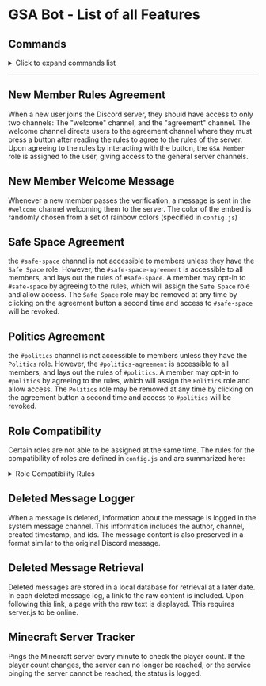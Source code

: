 # GSA Bot - List of all Features

## Commands

<details>
<summary>Click to expand commands list</summary>

### /color

**`set [hex]` subcommand**

Sets the users role color to the specified hex
- Hex must be in the form #XXXXXX, using only characters [0-9, a-f]
    - the # is optional
    - characters may be uppercase or lowercase
- If the user does not have a color role, a new one is created and positioned so that it displays as the user color
- Color roles are named in the format "`name`'s Color", where name is the users server nickname if one exists, global display name otherwise if one exists, or username if the user has neither a server nickname or display name.
    - Whenever a user runs /color set, the name of their color role is updated to use their most current nickname

**`view` subcommand**

Displays the user's current role color and hex, if one exists. If the user does not have a role color, they will be prompted to set it with /color set. 

**`remove` subcommand**

Removes and deletes the user's current role color, if one exists. If the user does not have a role color, they will be prompted to set it with /color set. A new color can be set at any time with /color set.

### /repair
Creates and repairs important server resources

**`roles` subcommand**
- creates and repairs server roles
- role data specified in config
- Roles included:       
    > `GSA President`, `GSA Technology Manager`, `GSA Vice President`, `GSA Treasurer`, `GSA Secretary`, `Eboard`, `GSA Member`, `She/Her`, `She/They`, `She/He`, `She/He/They`, `She/They/He`, `He/Him`, `He/They`, `He/She`, `He/She/They`, `He/They/She`, `They/Them`, `They/She`, `They/He`, `They/She/He`, `They/He/She`, `Any Pronouns`, `Neopronouns`, `Straight`, `Questioning`, `Queer`, `Lesbian`, `Gay`, `Bisexual`, `Pansexual`, `Asexual`, `Aromantic`, `Year 1`, `Year 2`, `Year 3`, `Year 4+`, `Alumni`, `Graduate Student`, `Announcements`, `Safe Space`, `Politics`, `Minecraft` 

### /send
Sends embed-formatted informational/functional server messages

**`agreement [channel]` subcommand**
- Sends the server agreement messages in the specified channel

**`roles [channel]` subcommand**
- Sends the user role messages in the specified channel

**`rules [channel]` subcommand**
- Sends the rules message in the specified channel

**`welcome [channel]` subcommand**
- Sends the initial server welcome message in the specified channel

**`politics [channel]` subcommand**
- Sends the politics rules/agreement messages in the specified channel

**`safe_space [channel]` subcommand**
- Sends the safe space rules/agreement messages in the specified channel

**`vc [channel]` subcommand**
- Sends the vc instruction information in the specified channel

</details>

---

## New Member Rules Agreement
When a new user joins the Discord server, they should have access to only two channels: The "welcome" channel, and the "agreement" channel. The welcome channel directs users to the agreement channel where they must press a button after reading the rules to agree to the rules of the server. Upon agreeing to the rules by interacting with the button, the `GSA Member` role is assigned to the user, giving access to the general server channels.

## New Member Welcome Message
Whenever a new member passes the verification, a message is sent in the `#welcome` channel welcoming them to the server. The color of the embed is randomly chosen from a set of rainbow colors (specified in `config.js`)

## Safe Space Agreement
the `#safe-space` channel is not accessible to members unless they have the `Safe Space` role. However, the `#safe-space-agreement` is accessible to all members, and lays out the rules of `#safe-space`. A member may opt-in to `#safe-space` by agreeing to the rules, which will assign the `Safe Space` role and allow access. The `Safe Space` role may be removed at any time by clicking on the agreement button a second time and access to `#safe-space` will be revoked.

## Politics Agreement
the `#politics` channel is not accessible to members unless they have the `Politics` role. However, the `#politics-agreement` is accessible to all members, and lays out the rules of `#politics`. A member may opt-in to `#politics` by agreeing to the rules, which will assign the `Politics` role and allow access. The `Politics` role may be removed at any time by clicking on the agreement button a second time and access to `#politics` will be revoked.

## Role Compatibility
Certain roles are not able to be assigned at the same time. The rules for the compatibility of roles are defined in `config.js` and are summarized here:

<details>
<summary>Role Compatibility Rules</summary>


> The following categories are used in the rules below to make the role compatibility easier to follow
>
>1. **Globally Compatible**: 
>    - Each role listed is compatible with all other roles with no restrictions
>2. **Mutually Compatible**: 
>    - Each role listed is compatible with any of the other roles in the same row, and each of those roles is compatible with the leftmost role
>    - A user may have the leftmost role and any one of the other roles in the same row at the same time
>3. **Mutually Incompatible**: 
>    - Each role listed is explicitly incompatible with any of the roles in the same row, and each of those roles are explicitly incompatible with the leftmost role. 
>    - A user is not allowed to have the leftmost role and any one of the other roles in the same row at the same time
>4. **Globally Incompatible**: 
>    - Each role listed is incompatible with all other roles in the same category (other than globally compatible roles)
>    - Any given user is only allowed to have one of these roles at any given time


- <details>
    <summary>Pronoun Roles</summary>

    ---

    | **Globally<br/>Compatible** |
    | :-------------------------: |
    | Neopronouns                 |


    | **Mutually<br/>Compatible** |     |          |     |            |
    | :-------------------------: | :-: | :------: | :-: | :--------: | 
    | She/Her                     | <=> | He/Him   | <=> |  They/Them |
    | She/They                    | <=> | He/They  |
    | She/They                    | <=> | She/He   |
    | They/She                    | <=> | He/She   |
    | They/He                     | <=> | She/He   |
    | They/He                     | <=> | They/She |

    | **Globally Incompatible** |
    | :-----------------------: |
    | She/He/They               |
    | She/They/He               |
    | He/She/They               |
    | He/They/She               |
    | They/She/He               |
    | They/He/She               |
    | Any Pronouns              |

    </details>

- <details>
    <summary>Year Roles</summary>

    ---

    |  **Globally Incompatible**  |
    | :-------------------------: |
    | Year 1                      |
    | Year 2                      |
    | Year 3                      |
    | Year 4+                     |
    | Alumni                      |
    | Grad Student                |

    </details>

- <details>
    <summary>Identity Roles</summary>

    ---
    
    | **Globally Compatible** |
    | :---------------------: |
    | Queer                   |
    | Questioning             |
    | Asexual                 |
    | Aromantic               |

    | **Mutually<br/>Incompatible** |       |           |     |          |           |
    | :---------------------------: | :---: | :-------: | :-: | :------: | :-------: |
    | Straight                      | <=/=> | Lesbian   | Gay | Bisexual | Pansexual |
    | Bisexual                      | <=/=> | Pansexual |

    </details>

</details>

## Deleted Message Logger
When a message is deleted, information about the message is logged in the system message channel. This information includes the author, channel, created timestamp, and ids. The message content is also preserved in a format similar to the original Discord message. 

## Deleted Message Retrieval
Deleted messages are stored in a local database for retrieval at a later date. In each deleted message log, a link to the raw content is included. Upon following this link, a page with the raw text is displayed. This requires server.js to be online.

## Minecraft Server Tracker
Pings the Minecraft server every minute to check the player count. If the player count changes, the server can no longer be reached, or the service pinging the server cannot be reached, the status is logged.